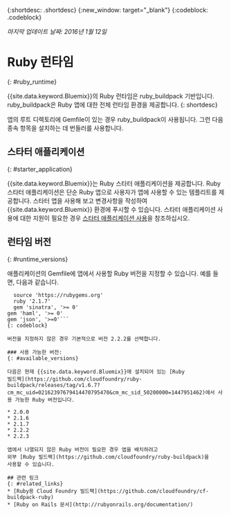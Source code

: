 {:shortdesc: .shortdesc}
{:new_window: target="_blank"}
{:codeblock: .codeblock}

*마지막 업데이트 날짜: 2016년 1월 12일*

# Ruby 런타임
{: #ruby_runtime}

{{site.data.keyword.Bluemix}}의 Ruby 런타임은 ruby_buildpack 기반입니다.
ruby_buildpack은 Ruby 앱에 대한 전체 런타임 환경을
제공합니다.
{: shortdesc}

앱의 루트 디렉토리에 Gemfile이 있는 경우 ruby_buildpack이 사용됩니다. 그런 다음 종속 항목을 설치하는 데 번들러를 사용합니다. 

## 스타터 애플리케이션
{: #starter_application}

{{site.data.keyword.Bluemix}}는 Ruby 스타터 애플리케이션을 제공합니다. Ruby 스타터 애플리케이션은 단순 Ruby 앱으로 사용자가 앱에 사용할 수 있는 템플리트를 제공합니다. 스타터 앱을 사용해 보고
변경사항을 작성하여 {{site.data.keyword.Bluemix}} 환경에 푸시할 수 있습니다. 스타터 애플리케이션 사용에 대한 지원이 필요한 경우 [스타터 애플리케이션 사용](../../cfapps/starter_app_usage.html)을 참조하십시오. 

## 런타임 버전
{: #runtime_versions}

애플리케이션의 Gemfile에 앱에서 사용할 Ruby 버전을 지정할 수 있습니다. 예를 들면, 다음과 같습니다. 


```
  source 'https://rubygems.org'
  ruby '2.1.7'
  gem 'sinatra', '>= 0'
gem 'haml', '>= 0'
gem 'json', '>=0'```
{: codeblock}

버전을 지정하지 않은 경우 기본적으로 버전 2.2.2를 선택합니다.

### 사용 가능한 버전: 
{: #available_versions}

다음은 현재 {{site.data.keyword.Bluemix}}에 설치되어 있는 [Ruby
빌드팩](https://github.com/cloudfoundry/ruby-buildpack/releases/tag/v1.6.7?cm_mc_uid=02162397679414470795470&cm_mc_sid_50200000=1447951462)에서 사용 가능한 Ruby 버전입니다. 

* 2.0.0
* 2.1.6
* 2.1.7
* 2.2.2
* 2.2.3

앱에서 나열되지 않은 Ruby 버전이 필요한 경우 앱을 배치하려고
외부 [Ruby 빌드팩](https://github.com/cloudfoundry/ruby-buildpack)을
사용할 수 있습니다. 

## 관련 링크
{: #related_links}
* [Ruby용 Cloud Foundry 빌드팩](https://github.com/cloudfoundry/cf-buildpack-ruby)
* [Ruby on Rails 문서](http://rubyonrails.org/documentation/)

